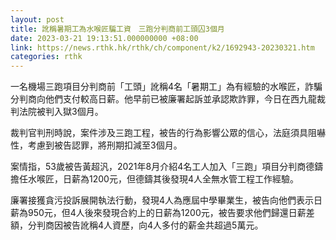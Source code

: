 ```yaml
---
layout: post
title: 訛稱暑期工為水喉匠騙工資　三跑分判商前工頭囚3個月
date: 2023-03-21 19:13:51.000000000 +08:00
link: https://news.rthk.hk/rthk/ch/component/k2/1692943-20230321.htm
categories: rthk
---
```


一名機場三跑項目分判商前「工頭」訛稱4名「暑期工」為有經驗的水喉匠，詐騙分判商向他們支付較高日薪。他早前已被廉署起訴並承認欺詐罪，今日在西九龍裁判法院被判入獄3個月。

裁判官判刑時說，案件涉及三跑工程，被告的行為影響公眾的信心，法庭須具阻嚇性，考慮到被告認罪，將刑期扣減至3個月。

案情指，53歲被告黃超汎，2021年8月介紹4名工人加入「三跑」項目分判商德鑄擔任水喉匠，日薪為1200元，但德鑄其後發現4人全無水管工程工作經驗。

廉署接獲貪污投訴展開執法行動，發現4人為應屆中學畢業生，被告向他們表示日薪為950元，但4人後來發現合約上的日薪為1200元，被告要求他們歸還日薪差額，分判商因被告訛稱4人資歷，向4人多付的薪金共超過5萬元。
